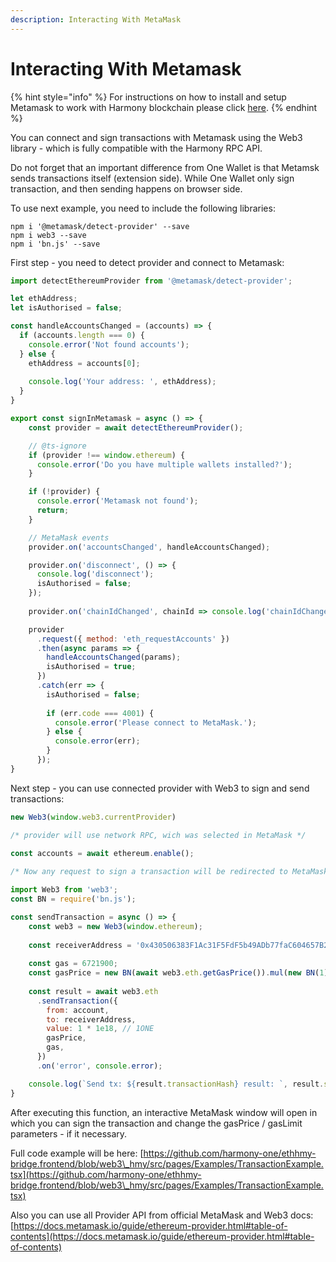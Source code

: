 ```yaml
---
description: Interacting With MetaMask
---
```


# Interacting With Metamask

{% hint style="info" %}
For instructions on how to install and setup Metamask to work with Harmony blockchain please click [here](../../../network/wallets/browser-extensions-wallets/metamask-wallet/).
{% endhint %}

You can connect and sign transactions with Metamask using the Web3 library - which is fully compatible with the Harmony RPC API.

Do not forget that an important difference from One Wallet is that Metamsk sends transactions itself (extension side). While One Wallet only sign transaction, and then sending happens on browser side.

To use next example, you need to include the following libraries:

```
npm i '@metamask/detect-provider' --save
npm i web3 --save
npm i 'bn.js' --save
```

First step - you need to detect provider and connect to Metamask:&#x20;

```javascript
import detectEthereumProvider from '@metamask/detect-provider';

let ethAddress;
let isAuthorised = false;

const handleAccountsChanged = (accounts) => {
  if (accounts.length === 0) {
    console.error('Not found accounts');
  } else {
    ethAddress = accounts[0];
    
    console.log('Your address: ', ethAddress);
  }
}

export const signInMetamask = async () => {
    const provider = await detectEthereumProvider();

    // @ts-ignore
    if (provider !== window.ethereum) {
      console.error('Do you have multiple wallets installed?');
    }

    if (!provider) {
      console.error('Metamask not found');
      return;
    }

    // MetaMask events
    provider.on('accountsChanged', handleAccountsChanged);

    provider.on('disconnect', () => {
      console.log('disconnect');
      isAuthorised = false;
    });
    
    provider.on('chainIdChanged', chainId => console.log('chainIdChanged', chainId));

    provider
      .request({ method: 'eth_requestAccounts' })
      .then(async params => {
        handleAccountsChanged(params);
        isAuthorised = true;
      })
      .catch(err => {
        isAuthorised = false;
        
        if (err.code === 4001) {
          console.error('Please connect to MetaMask.');
        } else {
          console.error(err);
        }
      });
}
```

Next step -  you can use connected provider with Web3 to sign and send transactions:

```javascript
new Web3(window.web3.currentProvider) 

/* provider will use network RPC, wich was selected in MetaMask */
```

```javascript
const accounts = await ethereum.enable();
    
/* Now any request to sign a transaction will be redirected to MetaMask */
```

```javascript
import Web3 from 'web3';
const BN = require('bn.js');

const sendTransaction = async () => {
    const web3 = new Web3(window.ethereum);
    
    const receiverAddress = '0x430506383F1Ac31F5FdF5b49ADb77faC604657B2';
    
    const gas = 6721900;
    const gasPrice = new BN(await web3.eth.getGasPrice()).mul(new BN(1));
    
    const result = await web3.eth
      .sendTransaction({
        from: account,
        to: receiverAddress,
        value: 1 * 1e18, // 1ONE
        gasPrice,
        gas,
      })
      .on('error', console.error);

    console.log(`Send tx: ${result.transactionHash} result: `, result.status);
}
```

After executing this function, an interactive MetaMask window will open in which you can sign the transaction and change the gasPrice / gasLimit parameters - if it necessary.

Full code example will be here: [https://github.com/harmony-one/ethhmy-bridge.frontend/blob/web3\_hmy/src/pages/Examples/TransactionExample.tsx](https://github.com/harmony-one/ethhmy-bridge.frontend/blob/web3\_hmy/src/pages/Examples/TransactionExample.tsx)

Also you can use all Provider API from official MetaMask and Web3 docs: [https://docs.metamask.io/guide/ethereum-provider.html#table-of-contents](https://docs.metamask.io/guide/ethereum-provider.html#table-of-contents)
